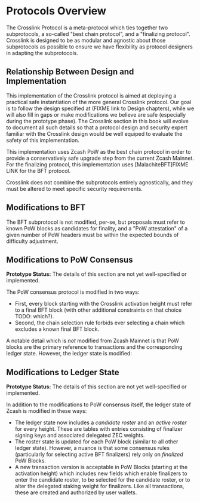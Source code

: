 # Protocols Overview

The Crosslink Protocol is a meta-protocol which ties together two subprotocols, a so-called "best chain protocol", and a "finalizing protocol". Crosslink is designed to be as modular and agnostic about those subprotocols as possible to ensure we have flexibility as protocol designers in adapting the subprotocols.

## Relationship Between Design and Implementation

This implementation of the Crosslink protocol is aimed at deploying a practical safe instantiation of the more general Crosslink protocol. Our goal is to follow the design specified at (FIXME link to Design chapters), while we will also fill in gaps or make modifications we believe are safe (especially during the prototype phase). The Crosslink section in this book will evolve to document all such details so that a protocol design and security expert familiar with the Crosslink design would be well equiped to evaluate the safety of this implementation.

This implementation uses Zcash PoW as the best chain protocol in order to provide a conservatively safe upgrade step from the current Zcash Mainnet. For the finalizing protocol, this implementation uses [MalachiteBFT]FIXME LINK for the BFT protocol.

Crosslink does not combine the subprotocols entirely agnostically, and they must be altered to meet specific security requirements.

## Modifications to BFT

The BFT subprotocol is not modified, per-se, but proposals must refer to known PoW blocks as candidates for finality, and a "PoW attestation" of a given number of PoW headers must be within the expected bounds of difficulty adjustment.

## Modifications to PoW Consensus

**Prototype Status:** The details of this section are not yet well-specified or implemented.

The PoW consensus protocol is modified in two ways:

- First, every block starting with the Crosslink activation height must refer to a final BFT block (with other additional constraints on that choice TODO: which?).
- Second, the chain selection rule forbids ever selecting a chain which excludes a known final BFT block.

A notable detail which is _not_ modified from Zcash Mainnet is that PoW blocks are the primary reference to transactions and the corresponding ledger state. However, the ledger state is modified:

## Modifications to Ledger State

**Prototype Status:** The details of this section are not yet well-specified or implemented.

In addition to the modifications to PoW consensus itself, the ledger state of Zcash is modified in these ways:

- The ledger state now includes a _candidate roster_ and an _active roster_ for every height. These are tables with entries consisting of finalizer signing keys and associated delegated ZEC weights.
- The roster state is updated for each PoW block (similar to all other ledger state). However, a nuance is that some consensus rules (particularly for selecting active BFT finalizers) rely only on _finalized_ PoW Blocks.
- A new transaction version is acceptable in PoW Blocks (starting at the activation height) which includes new fields which enable finalizers to enter the candidate roster, to be selected for the candidate roster, or to alter the delegated staking weight for finalizers. Like all transactions, these are created and authorized by user wallets.
